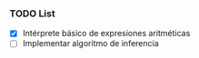 ### TODO List

- [x] Intérprete básico de expresiones aritméticas
- [ ] Implementar algoritmo de inferencia
